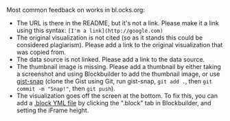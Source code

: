 Most common feedback on works in bl.ocks.org:

 * The URL is there in the README, but it's not a link. Please make it a link using this syntax: `[I'm a link](http://google.com)`
 * The original visualization is not cited (so as it stands this could be considered plagiarism). Please add a link to the original visualization that was copied from.
 * The data source is not linked. Please add a link to the data source.
 * The thumbnail image is missing. Please add a thumbnail by either taking a screenshot and using Blockbuilder to add the thumbnail image, or use [gist-snap](https://www.npmjs.com/package/gist-snap) (clone the Gist using Git, run gist-snap, `git add .`, then `git commit -m "Snap!"`, then `git push`).
 * The visualization goes off the screen at the bottom. To fix this, you can add a [.block YML file](https://bl.ocks.org/-/about) by clicking the ".block" tab in Blockbuilder, and setting the iFrame height.
